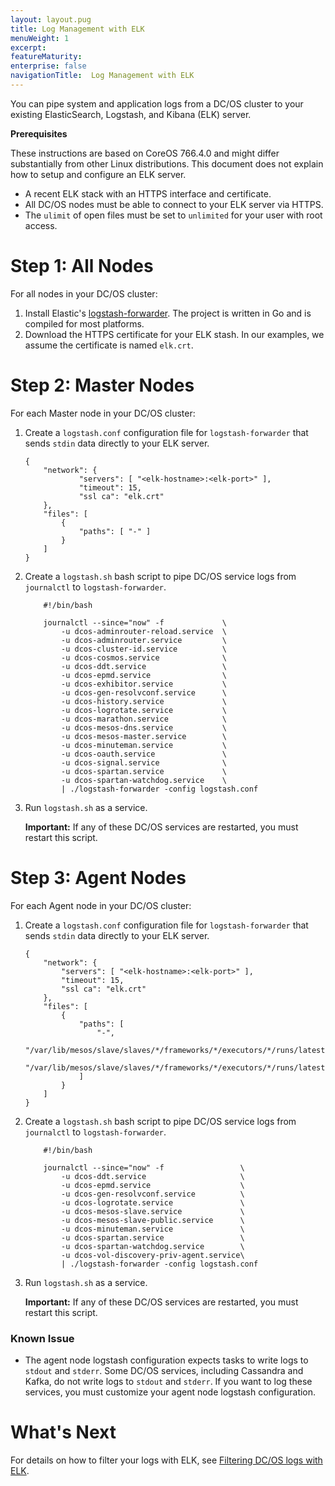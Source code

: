 ```yaml
---
layout: layout.pug
title: Log Management with ELK
menuWeight: 1
excerpt:
featureMaturity:
enterprise: false
navigationTitle:  Log Management with ELK
---
```


<!-- This source repo for this topic is https://github.com/dcos/dcos-docs -->

You can pipe system and application logs from a DC/OS cluster to your existing ElasticSearch, Logstash, and Kibana (ELK) server.

**Prerequisites**

These instructions are based on CoreOS 766.4.0 and might differ substantially from other Linux distributions. This document does not explain how to setup and configure an ELK server.

*   A recent ELK stack with an HTTPS interface and certificate.
*   All DC/OS nodes must be able to connect to your ELK server via HTTPS.
*   The `ulimit` of open files must be set to `unlimited` for your user with root access.

# <a name="all"></a>Step 1: All Nodes

For all nodes in your DC/OS cluster:

1.  Install Elastic's [logstash-forwarder][2]. The project is written in Go and is compiled for most platforms.
2.  Download the HTTPS certificate for your ELK stash. In our examples, we assume the certificate is named `elk.crt`.

# <a name="master"></a>Step 2: Master Nodes

For each Master node in your DC/OS cluster:

1.  Create a `logstash.conf` configuration file for `logstash-forwarder` that sends `stdin` data directly to your ELK server.

        {
            "network": {
                    "servers": [ "<elk-hostname>:<elk-port>" ],
                    "timeout": 15,
                    "ssl ca": "elk.crt"
            },
            "files": [
                {
                    "paths": [ "-" ]
                }
            ]
        }

2.  Create a `logstash.sh` bash script to pipe DC/OS service logs from `journalctl` to `logstash-forwarder`.

            #!/bin/bash

            journalctl --since="now" -f             \
                -u dcos-adminrouter-reload.service  \
                -u dcos-adminrouter.service         \
                -u dcos-cluster-id.service          \
                -u dcos-cosmos.service              \
                -u dcos-ddt.service                 \
                -u dcos-epmd.service                \
                -u dcos-exhibitor.service           \
                -u dcos-gen-resolvconf.service      \
                -u dcos-history.service             \
                -u dcos-logrotate.service           \
                -u dcos-marathon.service            \
                -u dcos-mesos-dns.service           \
                -u dcos-mesos-master.service        \
                -u dcos-minuteman.service           \
                -u dcos-oauth.service               \
                -u dcos-signal.service              \
                -u dcos-spartan.service             \
                -u dcos-spartan-watchdog.service    \
                | ./logstash-forwarder -config logstash.conf

3.  Run `logstash.sh` as a service.

    **Important:** If any of these DC/OS services are restarted, you must restart this script.

# <a name="agent"></a>Step 3: Agent Nodes

For each Agent node in your DC/OS cluster:

1.  Create a `logstash.conf` configuration file for `logstash-forwarder` that sends `stdin` data directly to your ELK server.

        {
            "network": {
                "servers": [ "<elk-hostname>:<elk-port>" ],
                "timeout": 15,
                "ssl ca": "elk.crt"
            },
            "files": [
                {
                    "paths": [
                        "-",
                        "/var/lib/mesos/slave/slaves/*/frameworks/*/executors/*/runs/latest/stdout",
                        "/var/lib/mesos/slave/slaves/*/frameworks/*/executors/*/runs/latest/stderr"
                    ]
                }
            ]
        }

2.  Create a `logstash.sh` bash script to pipe DC/OS service logs from `journalctl` to `logstash-forwarder`.

            #!/bin/bash

            journalctl --since="now" -f                 \
                -u dcos-ddt.service                     \
                -u dcos-epmd.service                    \
                -u dcos-gen-resolvconf.service          \
                -u dcos-logrotate.service               \
                -u dcos-mesos-slave.service             \
                -u dcos-mesos-slave-public.service      \
                -u dcos-minuteman.service               \
                -u dcos-spartan.service                 \
                -u dcos-spartan-watchdog.service        \
                -u dcos-vol-discovery-priv-agent.service\
                | ./logstash-forwarder -config logstash.conf

3.  Run `logstash.sh` as a service.

    **Important:** If any of these DC/OS services are restarted, you must restart this script.

### Known Issue

*   The agent node logstash configuration expects tasks to write logs to `stdout` and `stderr`. Some DC/OS services, including Cassandra and Kafka, do not write logs to `stdout` and `stderr`. If you want to log these services, you must customize your agent node logstash configuration.

# What's Next

For details on how to filter your logs with ELK, see [Filtering DC/OS logs with ELK][3].

 [2]: https://github.com/elastic/logstash-forwarder
 [3]: ../filter-elk/
